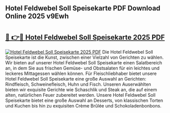 ## Hotel Feldwebel Soll Speisekarte PDF Download Online 2025 v9Ewh

# <h2><a href="http://gc9kdp.nevu.top/?p=Hotel+Feldwebel+Soll+Speisekarte">🔗 👉🔴 Hotel Feldwebel Soll Speisekarte 2025 PDF</a></h2>

[![Hotel Feldwebel Soll Speisekarte 2025 PDF](https://i.imgur.com/dBaPXMq.png)](http://gc9kdp.nevu.top/?p=Hotel+Feldwebel+Soll+Speisekarte)
Die Hotel Feldwebel Soll Speisekarte ist die Kunst, zwischen einer Vielzahl von Gerichten zu wählen. Wir bieten auf unserer Hotel Feldwebel Soll Speisekarte einen Salatbereich an, in dem Sie aus frischen Gemüse- und Obstsalaten für ein leichtes und leckeres Mittagessen wählen können. Für Fleischliebhaber bietet unsere Hotel Feldwebel Soll Speisekarte eine große Auswahl an Gerichten: Rindfleisch, Schweinefleisch, Huhn und Fisch. Unseren Auserwählten bieten wir exquisite Gerichte wie Schaschlik und Steak an, die auf einem alten, natürlichen Feuer zubereitet werden. Unsere Hotel Feldwebel Soll Speisekarte bietet eine große Auswahl an Desserts, von klassischen Torten und Kuchen bis hin zu exquisiten Crème Brûlée und Schokoladenbonbons.

